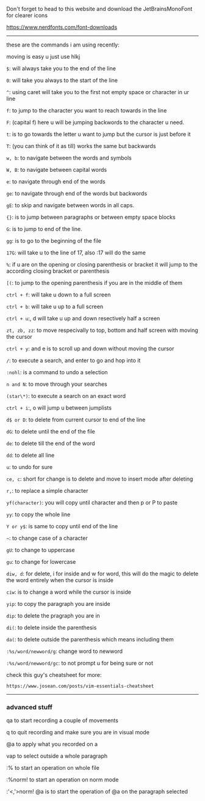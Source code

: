 Don't forget to head to this website and download the JetBrainsMonoFont for clearer icons

https://www.nerdfonts.com/font-downloads

---

these are the commands i am using recently:

moving is easy u just use hlkj

`$`: will always take you to the end of the line

`0`: will take you always to the start of the line

`^`: using caret will take you to the first not empty space or character in ur line

`f`: to jump to the character you want to reach towards in the line

`F`: (capital f) here u will be jumping backwords to the character u need.

`t`: is to go towards the letter u want to jump but the cursor is just before it

`T`: (you can think of it as till) works the same but backwards

`w, b`: to navigate between the words and symbols

`W, B`: to navigate between capital words

`e`: to navigate through end of the words

`ge`: to navigate through end of the words but backwords

`gE`: to skip and navigate between words in all caps.

`{}`: is to jump between paragraphs or between empty space blocks

`G`: is to jump to end of the line.

`gg`: is to go to the beginning of the file

`17G`: will take u to the line of 17, also :17 will do the same

`%`: if u are on the opening or closing parenthesis or bracket it will jump to the according closing bracket or parenthesis

`[(`: to jump to the opening parenthesis if you are in the middle of them

`ctrl + f`: will take u down to a full screen

`ctrl + b`: will take u up to a full screen

`ctrl + u`:, d will take u up and down resectively half a screen

`zt, zb, zz`: to move respecivally to top, bottom and half screen with moving the cursor

`ctrl + y`: and e is to scroll up and down without moving the cursor

`/`: to execute a search, and enter to go and hop into it

`:nohl`: is a command to undo a selection

`n and N`: to move through your searches

`(star\*)`: to execute a search on an exact word

`ctrl + i`:, o will jump u between jumplists

`d$ or D`: to delete from current cursor to end of the line

`dG`: to delete until the end of the file

`de`: to delete till the end of the word

`dd`: to delete all line

`u`: to undo for sure

`ce, c`: short for change is to delete and move to insert mode after deleting

`r,`: to replace a simple character

`yf(character)`: you will copy until character and then p or P to paste

`yy`: to copy the whole line

`Y or y$`: is same to copy until end of the line

`~`: to change case of a character

`gU`: to change to uppercase

`gu`: to change for lowercase

`diw, d`: for delete, i for inside and w for word, this will do the magic to delete the word entirely when the cursor is inside

`ciw`: is to change a word while the cursor is inside

`yip`: to copy the paragraph you are inside

`dip`: to delete the pragraph you are in

`di(`: to delete inside the parenthesis

`da(`: to delete outside the parenthesis which means including them

`:%s/word/newword/g`: change word to newword

`:%s/word/newword/gc`: to not prompt u for being sure or not

check this guy's cheatsheet for more:

`https://www.josean.com/posts/vim-essentials-cheatsheet`

---

### advanced stuff

qa to start recording a couple of movements

q to quit recording and make sure you are in visual mode

@a to apply what you recorded on a

vap to select outside a whole paragraph

:% to start an operation on whole file

:%norm! to start an operation on norm mode

:'<,'>norm! @a is to start the operation of @a on the paragraph selected
